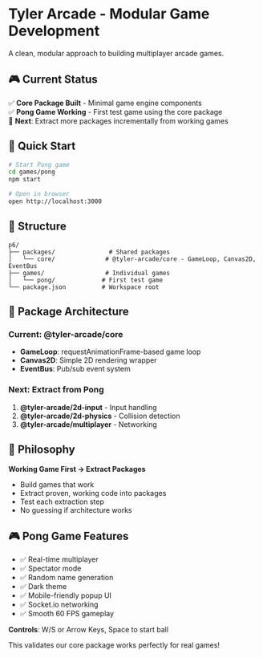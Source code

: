 # Tyler Arcade - Modular Game Development

A clean, modular approach to building multiplayer arcade games.

## 🎮 Current Status

✅ **Core Package Built** - Minimal game engine components  
✅ **Pong Game Working** - First test game using the core package  
🔄 **Next**: Extract more packages incrementally from working games

## 🚀 Quick Start

```bash
# Start Pong game
cd games/pong
npm start

# Open in browser
open http://localhost:3000
```

## 📁 Structure

```
p6/
├── packages/               # Shared packages
│   └── core/              # @tyler-arcade/core - GameLoop, Canvas2D, EventBus
├── games/                 # Individual games
│   └── pong/             # First test game
└── package.json          # Workspace root
```

## 🧱 Package Architecture

### Current: @tyler-arcade/core
- **GameLoop**: requestAnimationFrame-based game loop
- **Canvas2D**: Simple 2D rendering wrapper  
- **EventBus**: Pub/sub event system

### Next: Extract from Pong
1. **@tyler-arcade/2d-input** - Input handling
2. **@tyler-arcade/2d-physics** - Collision detection
3. **@tyler-arcade/multiplayer** - Networking

## 🎯 Philosophy

**Working Game First → Extract Packages**
- Build games that work
- Extract proven, working code into packages
- Test each extraction step
- No guessing if architecture works

## 🎮 Pong Game Features

- ✅ Real-time multiplayer
- ✅ Spectator mode  
- ✅ Random name generation
- ✅ Dark theme
- ✅ Mobile-friendly popup UI
- ✅ Socket.io networking
- ✅ Smooth 60 FPS gameplay

**Controls**: W/S or Arrow Keys, Space to start ball

This validates our core package works perfectly for real games!
